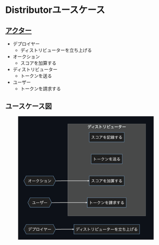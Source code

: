 # Distributorユースケース

## [アクター](https://github.com/DeFiGeek-Community/yamawake/blob/main/doc/ja/Distributor/usecase.md#%E3%82%A2%E3%82%AF%E3%82%BF%E3%83%BC) <a href="#user-content-akut" id="user-content-akut"></a>

* デプロイヤー
  * ディストリビューターを立ち上げる
* オークション
  * スコアを加算する
* ディストリビューター
  * トークンを送る
* ユーザー
  * トークンを請求する

## ユースケース図

<figure><img src="../../.gitbook/assets/image (4).png" alt=""><figcaption></figcaption></figure>
